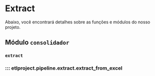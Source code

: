 # Extract

Abaixo, você encontrará detalhes sobre as funções e módulos do nosso projeto.

## Módulo `consolidador`

### `extract`

### ::: etlproject.pipeline.extract.extract_from_excel

